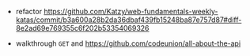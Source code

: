 - refactor https://github.com/Katzy/web-fundamentals-weekly-katas/commit/b3a600a28b2da36dbaf439fb15248ba87e757d87#diff-8e2ad69e769355c6f202b53354069326

- walkthrough `GET` and https://github.com/codeunion/all-about-the-api
